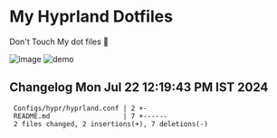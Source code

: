 # My Hyprland Dotfiles
  Don't Touch My dot files 🙂
 

  ![image](https://github.com/ALEX5402/dotfiles/assets/76860596/2fbe6020-4d76-4cf7-b052-58ff43cda405)
  ![demo](https://github.com/ALEX5402/dotfiles/assets/76860596/ff68bba7-e8da-49d3-a716-3ed3d73cfc25)

 
## Changelog Mon Jul 22 12:19:43 PM IST 2024
```
 Configs/hypr/hyprland.conf | 2 +-
 README.md                  | 7 +------
 2 files changed, 2 insertions(+), 7 deletions(-)
```
 
